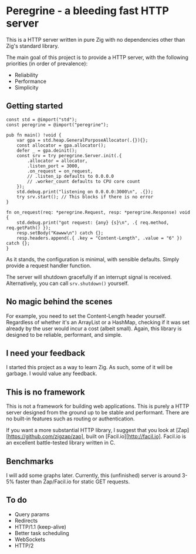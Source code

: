 # Peregrine - a bleeding fast HTTP server
This is a HTTP server written in pure Zig with no dependencies other than Zig's standard library.

The main goal of this project is to provide a HTTP server, with the following priorities (in order of prevalence):
- Reliability
- Performance
- Simplicity

## Getting started
```zig
const std = @import("std");
const peregrine = @import("peregrine");

pub fn main() !void {
    var gpa = std.heap.GeneralPurposeAllocator(.{}){};
    const allocator = gpa.allocator();
    defer _ = gpa.deinit();
    const srv = try peregrine.Server.init(.{
        .allocator = allocator,
        .listen_port = 3000,
        .on_request = on_request,
        // .listen_ip defaults to 0.0.0.0
        // .worker_count defaults to CPU core count
    });
    std.debug.print("listening on 0.0.0.0:3000\n", .{});
    try srv.start(); // This blocks if there is no error
}

fn on_request(req: *peregrine.Request, resp: *peregrine.Response) void {
    std.debug.print("got request: {any} {s}\n", .{ req.method, req.getPath() });
    resp.setBody("Kawww\n") catch {};
    resp.headers.append(.{ .key = "Content-Length", .value = "6" }) catch {};
}
```

As it stands, the configuration is minimal, with sensible defaults. Simply provide a request handler function.

The server will shutdown gracefully if an interrupt signal is received. Alternatively, you can call `srv.shutdown()` yourself.

## No magic behind the scenes
For example, you need to set the Content-Length header yourself. Regardless of whether it's an ArrayList or a HashMap, checking if it was set already by the user would incur a cost (albeit small). Again, this library is designed to be reliable, performant, and simple.

## I need your feedback
I started this project as a way to learn Zig. As such, some of it will be garbage. I would value any feedback.

## This is no framework
This is not a framework for building web applications. This is purely a HTTP server designed from the ground up to be stable and performant. There are no built-in features such as routing or authentication.

If you want a more substantial HTTP library, I suggest that you look at [Zap][https://github.com/zigzap/zap], built on [Facil.io][http://facil.io]. Facil.io is an excellent battle-tested library written in C.

## Benchmarks
I will add some graphs later. Currently, this (unfinished) server is around 3-5% faster than Zap/Facil.io for static GET requests.

## To do
- Query params
- Redirects
- HTTP/1.1 (keep-alive)
- Better task scheduling
- WebSockets
- HTTP/2
